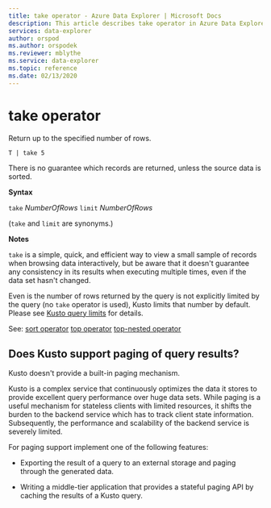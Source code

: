 ```yaml
---
title: take operator - Azure Data Explorer | Microsoft Docs
description: This article describes take operator in Azure Data Explorer.
services: data-explorer
author: orspod
ms.author: orspodek
ms.reviewer: mblythe
ms.service: data-explorer
ms.topic: reference
ms.date: 02/13/2020
---
```

# take operator

Return up to the specified number of rows.

```kusto
T | take 5
```

There is no guarantee which records are returned, unless
the source data is sorted.

**Syntax**

`take` *NumberOfRows*
`limit` *NumberOfRows*

(`take` and `limit` are synonyms.)

**Notes**

`take` is a simple, quick, and efficient way to view a small sample of records
when browsing data interactively, but be aware that it doesn't guarantee any consistency
in its results when executing multiple times, even if the data set hasn't changed.

Even is the number of rows returned by the query is not explicitly limited
by the query (no `take` operator is used), Kusto limits that number by default.
Please see [Kusto query limits](../concepts/querylimits.md) for details.

See:
[sort operator](sortoperator.md)
[top operator](topoperator.md)
[top-nested operator](topnestedoperator.md)

## Does Kusto support paging of query results?

Kusto doesn't provide a built-in paging mechanism.

Kusto is a complex service that continuously optimizes the data it stores to provide excellent query performance over huge data sets. While paging is a useful mechanism for stateless clients with limited
resources, it shifts the burden to the backend service which
has to track client state information. Subsequently, the performance
and scalability of the backend service is severely limited.

For paging support implement one of the following features:

* Exporting the result of a query to an external storage and paging through the
   generated data.

* Writing a middle-tier application that provides a stateful paging API by caching
   the results of a Kusto query.